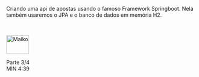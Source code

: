  Criando uma api de apostas usando o famoso Framework Springboot. Nela também usaremos o JPA e o banco de dados em memória H2.
 
 ##
<div style="display: inline_block"><br>
  <img align="center" alt="Maiko" height="50" width="60" src="https://cdn.jsdelivr.net/gh/devicons/devicon/icons/java/java-original-wordmark.svg"">
    </div>
                                                                                                                                                  
Parte 3/4                                                                                                                                                  
MIN 4:39
